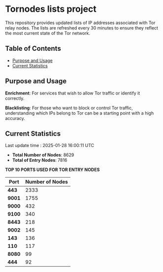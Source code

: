 # Tornodes lists project

This repository provides updated lists of IP addresses associated with Tor relay nodes. The lists are refreshed every 30 minutes to ensure they reflect the most current state of the Tor network.

## Table of Contents

- [Purpose and Usage](#purpose-and-usage)
- [Current Statistics](#current-statistics)


## Purpose and Usage

**Enrichment**: For services that wish to allow Tor traffic or identify it correctly.

**Blacklisting**: For those who want to block or control Tor traffic, understanding which IPs belong to Tor can be a starting point with a high accuracy.

## Current Statistics

Last update time : 2025-01-28 16:00:11 UTC

- **Total Number of Nodes**: 8629
- **Total of Entry Nodes**: 7816

**TOP 10 PORTS USED FOR TOR ENTRY NODES**

| **Port** | **Number of Nodes** |
|------|-----------------|
| **443**   | 2333  |
| **9001**   | 1755  |
| **9000**   | 432  |
| **9100**   | 340  |
| **8443**   | 218  |
| **9002**   | 145  |
| **143**   | 136  |
| **110**   | 117  |
| **8080**   | 99  |
| **444**   | 92  |

